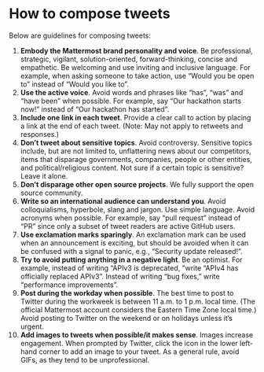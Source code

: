 # How to compose tweets

Below are guidelines for composing tweets:

1. **Embody the Mattermost brand personality and voice**. Be professional, strategic, vigilant, solution-oriented, forward-thinking, concise and empathetic. Be welcoming and use inviting and inclusive language. For example, when asking someone to take action, use “Would you be open to” instead of “Would you like to”.
2. **Use the active voice**. Avoid words and phrases like “has”, “was” and “have been” when possible. For example, say “Our hackathon starts now!” instead of “Our hackathon has started”.
3. **Include one link in each tweet**. Provide a clear call to action by placing a link at the end of each tweet. \(Note: May not apply to retweets and responses.\)
4. **Don’t tweet about sensitive topics**. Avoid controversy. Sensitive topics include, but are not limited to, unflattering news about our competitors, items that disparage governments, companies, people or other entities, and political/religious content. Not sure if a certain topic is sensitive? Leave it alone.
5. **Don’t disparage other open source projects**. We fully support the open source community.
6. **Write so an international audience can understand you**. Avoid colloquialisms, hyperbole, slang and jargon. Use simple language. Avoid acronyms when possible. For example, say “pull request” instead of “PR” since only a subset of tweet readers are active GitHub users.
7. **Use exclamation marks sparingly**. An exclamation mark can be used when an announcement is exciting, but should be avoided when it can be confused with a signal to panic, e.g., “Security update released!”.
8. **Try to avoid putting anything in a negative light**. Be an optimist. For example, instead of writing “APIv3 is deprecated, ”write “APIv4 has officially replaced APIv3”. Instead of writing “bug fixes,” write “performance improvements”.
9. **Post during the workday when possible**. The best time to post to Twitter during the workweek is between 11 a.m. to 1 p.m. local time. \(The official Mattermost account considers the Eastern Time Zone local time.\) Avoid posting to Twitter on the weekend or on holidays unless it’s urgent.
10. **Add images to tweets when possible/it makes sense**. Images increase engagement. When prompted by Twitter, click the icon in the lower left-hand corner to add an image to your tweet. As a general rule, avoid GIFs, as they tend to be unprofessional.

